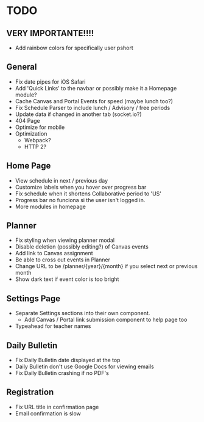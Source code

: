# TODO

## **VERY IMPORTANTE!!!!**
- Add rainbow colors for specifically user pshort

## General
- Fix date pipes for iOS Safari
- Add 'Quick Links' to the navbar or possibly make it a Homepage module?
- Cache Canvas and Portal Events for speed (maybe lunch too?)
- Fix Schedule Parser to include lunch / Advisory / free periods
- Update data if changed in another tab (socket.io?)
- 404 Page
- Optimize for mobile
- Optimization
  - Webpack?
  - HTTP 2?

## Home Page
- View schedule in next / previous day
- Customize labels when you hover over progress bar
- Fix schedule when it shortens Collaborative period to 'US'
- Progress bar no funciona si the user isn't logged in.
- More modules in homepage

## Planner
- Fix styling when viewing planner modal
- Disable deletion (possibly editing?) of Canvas events
- Add link to Canvas assignment
- Be able to cross out events in Planner
- Change URL to be /planner/{year}/{month} if you select next or previous month
- Show dark text if event color is too bright

## Settings Page
- Separate Settings sections into their own component.
  - Add Canvas / Portal link submission component to help page too
- Typeahead for teacher names

## Daily Bulletin
- Fix Daily Bulletin date displayed at the top
- Daily Bulletin don't use Google Docs for viewing emails
- Fix Daily Bulletin crashing if no PDF's

## Registration
- Fix URL title in confirmation page
- Email confirmation is slow
